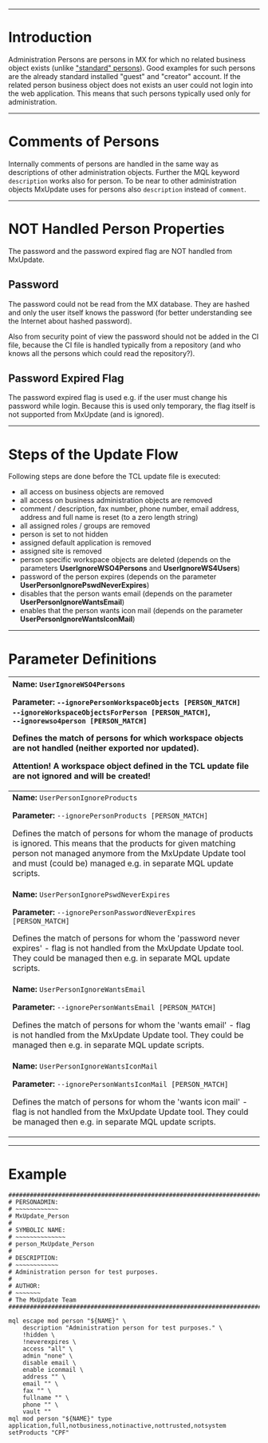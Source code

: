 


---


# Introduction #
Administration Persons are persons in MX for which no related business
object exists (unlike ["standard" persons](CI_User_Person.md)). Good examples for
such persons are the already standard installed "guest" and "creator" account.
If the related person business object does not exists an user could not login
into the web application. This means that such persons typically used only for
administration.


---


# Comments of Persons #
Internally comments of persons are handled in the same way as descriptions of
other administration objects. Further the MQL keyword `description` works
also for person. To be near to other administration objects MxUpdate uses for
persons also `description` instead of `comment`.


---


# NOT Handled Person Properties #
The password and the password expired flag are NOT handled from MxUpdate.

## Password ##
The password could not be read from the MX database. They are hashed and only
the user itself knows the password (for better understanding see the Internet
about hashed password).

Also from security point of view the password should not be added in the CI
file, because the CI file is handled typically from a repository (and who knows
all the persons which could read the repository?).

## Password Expired Flag ##
The password expired flag is used e.g. if the user must change his password
while login. Because this is used only temporary, the flag itself is not
supported from MxUpdate (and is ignored).


---


# Steps of the Update Flow #
Following steps are done before the TCL update file is executed:
  * all access on business objects are removed
  * all access on business administration objects are removed
  * comment / description, fax number, phone number, email address, address and full name is reset (to a zero length string)
  * all assigned roles / groups are removed
  * person is set to not hidden
  * assigned default application is removed
  * assigned site is removed
  * person specific workspace objects are deleted (depends on the parameters **UserIgnoreWSO4Persons** and **UserIgnoreWS4Users**)
  * password of the person expires (depends on the parameter **UserPersonIgnorePswdNeverExpires**)
  * disables that the person wants email (depends on the parameter **UserPersonIgnoreWantsEmail**)
  * enables that the person wants icon mail (depends on the parameter **UserPersonIgnoreWantsIconMail**)


---


# Parameter Definitions #
| **Name:** `UserIgnoreWSO4Persons`            <p><b>Parameter:</b> <code>--ignorePersonWorkspaceObjects [PERSON_MATCH]</code> <code>‑‑ignoreWorkspaceObjectsForPerson [PERSON_MATCH]</code>, <code>‑‑ignorewso4person [PERSON_MATCH]</code> </p><p>Defines the match of persons for which workspace objects are not handled (neither exported nor updated).</p><p> Attention! A workspace object defined in the TCL update file are not ignored and will be created!</p> |
|:------------------------------------------------------------------------------------------------------------------------------------------------------------------------------------------------------------------------------------------------------------------------------------------------------------------------------------------------------------------------------------------------------------------------------------------------------------------------|
| **Name:** `UserPersonIgnoreProducts`         <p><b>Parameter:</b> <code>‑‑ignorePersonProducts [PERSON_MATCH]</code>                                                                                                         </p><p>Defines the match of persons for whom the manage of products is ignored. This means that the products for given matching person not managed anymore from the MxUpdate Update tool and must (could be) managed e.g. in separate MQL update scripts.</p> |
| **Name:** `UserPersonIgnorePswdNeverExpires` <p><b>Parameter:</b> <code>‑‑ignorePersonPasswordNeverExpires [PERSON_MATCH]</code>                                                                                             </p><p>Defines the match of persons for whom the 'password never expires' - flag is not handled from the MxUpdate Update tool. They could be managed then e.g. in separate MQL update scripts.</p>                                         |
| **Name:** `UserPersonIgnoreWantsEmail`       <p><b>Parameter:</b> <code>‑‑ignorePersonWantsEmail [PERSON_MATCH]</code>                                                                                                       </p><p>Defines the match of persons for whom the 'wants email' - flag is not handled from the MxUpdate Update tool. They could be managed then e.g. in separate MQL update scripts.</p>                                                    |
| **Name:** `UserPersonIgnoreWantsIconMail`    <p><b>Parameter:</b> <code>‑‑ignorePersonWantsIconMail [PERSON_MATCH]</code>                                                                                                    </p><p>Defines the match of persons for whom the 'wants icon mail' - flag is not handled from the MxUpdate Update tool. They could be managed then e.g. in separate MQL update scripts.</p>                                                |


---


# Example #
```
################################################################################
# PERSONADMIN:
# ~~~~~~~~~~~~
# MxUpdate_Person
#
# SYMBOLIC NAME:
# ~~~~~~~~~~~~~~
# person_MxUpdate_Person
#
# DESCRIPTION:
# ~~~~~~~~~~~~
# Administration person for test purposes.
#
# AUTHOR:
# ~~~~~~~
# The MxUpdate Team
################################################################################

mql escape mod person "${NAME}" \
    description "Administration person for test purposes." \
    !hidden \
    !neverexpires \
    access "all" \
    admin "none" \
    disable email \
    enable iconmail \
    address "" \
    email "" \
    fax "" \
    fullname "" \
    phone "" \
    vault ""
mql mod person "${NAME}" type application,full,notbusiness,notinactive,nottrusted,notsystem
setProducts "CPF"
```